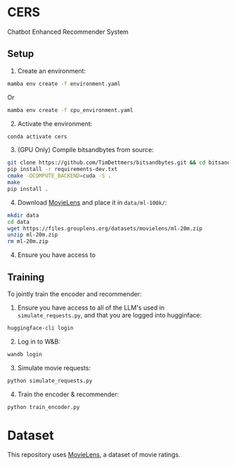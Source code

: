 # CERS
Chatbot Enhanced Recommender System

## Setup

1. Create an environment:
```bash
mamba env create -f environment.yaml
```
Or
```bash
mamba env create -f cpu_environment.yaml
```
2. Activate the environment:
```bash
conda activate cers
```

3. (GPU Only) Compile bitsandbytes from source:
```bash
git clone https://github.com/TimDettmers/bitsandbytes.git && cd bitsandbytes/
pip install -r requirements-dev.txt
cmake -DCOMPUTE_BACKEND=cuda -S .
make
pip install .
```

4. Download [MovieLens](https://grouplens.org/datasets/movielens/100k/) and place it in `data/ml-100k/`:
```bash
mkdir data
cd data
wget https://files.grouplens.org/datasets/movielens/ml-20m.zip
unzip ml-20m.zip
rm ml-20m.zip
```


4. Ensure you have access to 

## Training

To jointly train the encoder and recommender:

1. Ensure you have access to all of the LLM's used in `simulate_requests.py`, and that you are logged into hugginface:
```bash
huggingface-cli login
```

2. Log in to W&B:
```bash
wandb login
```

3. Simulate movie requests:
```bash
python simulate_requests.py
```

4. Train the encoder & recommender:
```bash
python train_encoder.py
```

# Dataset
This repository uses [MovieLens](https://grouplens.org/datasets/movielens/), a dataset of movie ratings.
